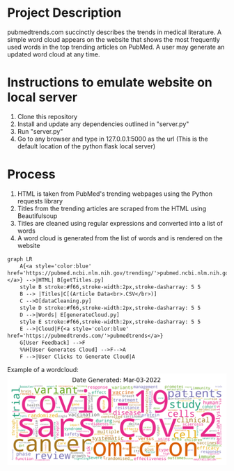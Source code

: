 # Project Description
pubmedtrends.com succinctly describes the trends in medical literature. A simple word cloud appears on the website that shows the most frequently used words in the top trending articles on PubMed. A user may generate an updated word cloud at any time.
# Instructions to emulate website on local server
1. Clone this repository
2. Install and update any dependencies outlined in "server.py"
3. Run "server.py"
4. Go to any browser and type in 127.0.0.1:5000 as the url (This is the default location of the python flask local server)
# Process
1. HTML is taken from PubMed's trending webpages using the Python requests library
2. Titles from the trending articles are scraped from the HTML using Beautifulsoup 
3. Titles are cleaned using regular expressions and converted into a list of words
4. A word cloud is generated from the list of words and is rendered on the website

``` mermaid
graph LR
    A{<a style='color:blue' href='https://pubmed.ncbi.nlm.nih.gov/trending/'>pubmed.ncbi.nlm.nih.gov/<br>trending/</br></a>} -->|HTML| B[getTitles.py]
    style B stroke:#f66,stroke-width:2px,stroke-dasharray: 5 5
    B --> |Titles|C[(Article Data<br>.CSV</br>)]
    C -->D[dataCleaning.py]
    style D stroke:#f66,stroke-width:2px,stroke-dasharray: 5 5
    D -->|Words| E[generateCloud.py]
    style E stroke:#f66,stroke-width:2px,stroke-dasharray: 5 5
    E -->|Cloud|F{<a style='color:blue' href='https://pubmedtrends.com/'>pubmedtrends</a>}
    G[User Feedback] -->F
    %%H[User Generates Cloud] -->F-->A
    F -->|User Clicks to Generate Cloud|A
```

Example of a wordcloud:
![Example cloud](static/Mar-03-2022.png)
